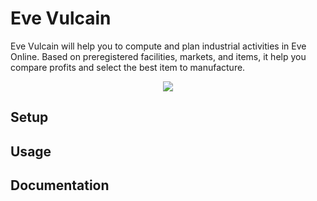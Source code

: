 # Eve Vulcain
Eve Vulcain will help you to compute and plan industrial activities in Eve Online. Based on preregistered facilities,  markets, and items, it help you compare profits and select the best item to manufacture.

<p align="center">
    <img src="https://github.com/normegil/eve-vulcain/assets/3015686/79845d12-16d7-4206-9a28-b9622506b655">
</p>

## Setup

## Usage

## Documentation

